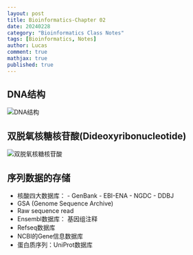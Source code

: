 ```yaml
---
layout: post
title: Bioinformatics-Chapter 02
date: 20240228
category: "Bioinformatics Class Notes"
tags: [Bioinformatics, Notes]
author: Lucas
comment: true
mathjax: true
published: true
---
```


## DNA结构

![DNA结构](https://cdn.jsdelivr.net/gh/Lucas04-nhr/Pictures@main/uPic/rjffcx.png)

## 双脱氧核糖核苷酸(Dideoxyribonucleotide)

![双脱氧核糖核苷酸](https://cdn.jsdelivr.net/gh/Lucas04-nhr/Pictures@main/uPic/XNNP8c.png)

## 序列数据的存储

- 核酸四大数据库：
      - GenBank
      - EBI-ENA
      - NGDC
      - DDBJ
- GSA (Genome Sequence Archive)
- Raw sequence read
- Ensembl数据库：
基因组注释
- Refseq数据库
- NCBI的Gene信息数据库
- 蛋白质序列：UniProt数据库
